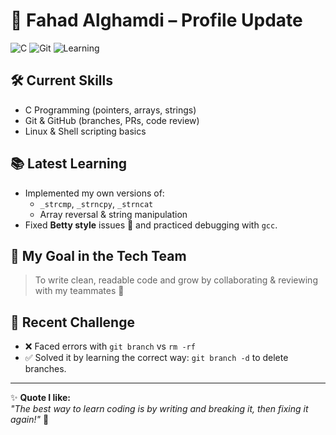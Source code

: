 # 🌟 Fahad Alghamdi – Profile Update

![C](https://img.shields.io/badge/Language-C-blue)
![Git](https://img.shields.io/badge/Tool-Git-orange)
![Learning](https://img.shields.io/badge/Focus-Learning-success)

## 🛠️ Current Skills
- C Programming (pointers, arrays, strings)
- Git & GitHub (branches, PRs, code review)
- Linux & Shell scripting basics

## 📚 Latest Learning
- Implemented my own versions of:
  - `_strcmp`, `_strncpy`, `_strncat`
  - Array reversal & string manipulation
- Fixed **Betty style** issues 🧹 and practiced debugging with `gcc`.

## 🎯 My Goal in the Tech Team
> To write clean, readable code and grow by collaborating & reviewing with my teammates 🤝

## 🧩 Recent Challenge
- ❌ Faced errors with `git branch` vs `rm -rf`
- ✅ Solved it by learning the correct way: `git branch -d` to delete branches.

---

✨ **Quote I like:**  
*"The best way to learn coding is by writing and breaking it, then fixing it again!"* 🚀
